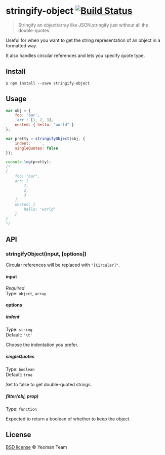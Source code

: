 # stringify-object [![Build Status](https://secure.travis-ci.org/yeoman/stringify-object.svg?branch=master)](http://travis-ci.org/yeoman/stringify-object)

> Stringify an object/array like JSON.stringify just without all the double-quotes.

Useful for when you want to get the string representation of an object in a formatted way.

It also handles circular references and lets you specify quote type.


## Install

```
$ npm install --save stringify-object
```


## Usage

```js
var obj = {
	foo: 'bar',
	'arr': [1, 2, 3],
	nested: { hello: "world" }
};

var pretty = stringifyObject(obj, {
	indent: '  ',
	singleQuotes: false
});

console.log(pretty);
/*
{
	foo: "bar",
	arr: [
		1,
		2,
		3
	],
	nested: {
		hello: "world"
	}
}
*/
```


## API

### stringifyObject(input, [options])

Circular references will be replaced with `"[Circular]"`.

#### input

*Required*  
Type: `object`, `array`

#### options

##### indent

Type: `string`  
Default: `'\t'`

Choose the indentation you prefer.

##### singleQuotes

Type: `boolean`  
Default: `true`

Set to false to get double-quoted strings.

##### filter(obj, prop)

Type: `function`

Expected to return a boolean of whether to keep the object.


## License

[BSD license](http://opensource.org/licenses/bsd-license.php) © Yeoman Team
